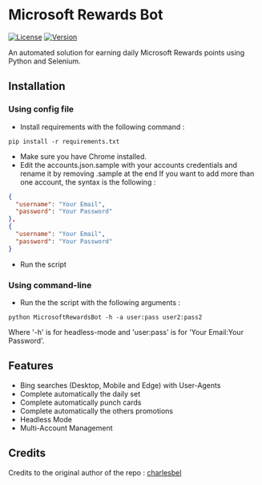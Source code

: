 # Microsoft Rewards Bot
[![License](https://img.shields.io/badge/license-MIT-green.svg?style=flat)](LICENSE)
[![Version](https://img.shields.io/badge/version-v0.1-blue.svg?style=flat)](#)

An automated solution for earning daily Microsoft Rewards points using Python and Selenium.

## Installation
### Using config file
* Install requirements with the following command :
 ```
 pip install -r requirements.txt
 ```
* Make sure you have Chrome installed.
* Edit the accounts.json.sample with your accounts credentials and rename it by removing .sample at the end
If you want to add more than one account, the syntax is the following :
```json
{
  "username": "Your Email",
  "password": "Your Password"
},
{
  "username": "Your Email",
  "password": "Your Password"
}
```
* Run the script
### Using command-line
* Run the the script with the following arguments :
 ```
python MicrosoftRewardsBot -h -a user:pass user2:pass2
 ```
 Where '-h' is for headless-mode and 'user:pass' is for 'Your Email:Your Password'.
 
## Features
* Bing searches (Desktop, Mobile and Edge) with User-Agents
* Complete automatically the daily set
* Complete automatically punch cards
* Complete automatically the others promotions
* Headless Mode
* Multi-Account Management

## Credits
Credits to the original author of the repo : [charlesbel](https://github.com/charlesbel)
